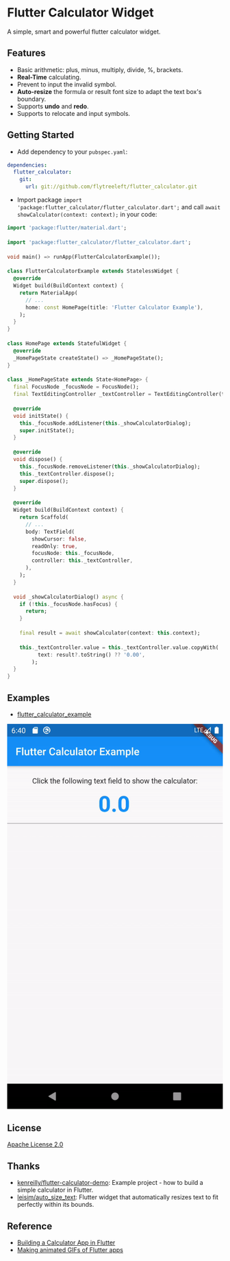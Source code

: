 Flutter Calculator Widget
==================================================

A simple, smart and powerful flutter calculator widget.

## Features

- Basic arithmetic: plus, minus, multiply, divide, %, brackets.
- **Real-Time** calculating.
- Prevent to input the invalid symbol.
- **Auto-resize** the formula or result font size to adapt the text box's boundary.
- Supports **undo** and **redo**.
- Supports to relocate and input symbols.

## Getting Started

- Add dependency to your `pubspec.yaml`:

```yaml
dependencies:
  flutter_calculator:
    git:
      url: git://github.com/flytreeleft/flutter_calculator.git
```

- Import package `import 'package:flutter_calculator/flutter_calculator.dart';` and call `await showCalculator(context: context);` in your code:

```dart
import 'package:flutter/material.dart';

import 'package:flutter_calculator/flutter_calculator.dart';

void main() => runApp(FlutterCalculatorExample());

class FlutterCalculatorExample extends StatelessWidget {
  @override
  Widget build(BuildContext context) {
    return MaterialApp(
      // ...
      home: const HomePage(title: 'Flutter Calculator Example'),
    );
  }
}

class HomePage extends StatefulWidget {
  @override
  _HomePageState createState() => _HomePageState();
}

class _HomePageState extends State<HomePage> {
  final FocusNode _focusNode = FocusNode();
  final TextEditingController _textController = TextEditingController(text: '0.00');

  @override
  void initState() {
    this._focusNode.addListener(this._showCalculatorDialog);
    super.initState();
  }

  @override
  void dispose() {
    this._focusNode.removeListener(this._showCalculatorDialog);
    this._textController.dispose();
    super.dispose();
  }

  @override
  Widget build(BuildContext context) {
    return Scaffold(
      // ...
      body: TextField(
        showCursor: false,
        readOnly: true,
        focusNode: this._focusNode,
        controller: this._textController,
      ),
    );
  }

  void _showCalculatorDialog() async {
    if (!this._focusNode.hasFocus) {
      return;
    }

    final result = await showCalculator(context: this.context);

    this._textController.value = this._textController.value.copyWith(
          text: result?.toString() ?? '0.00',
        );
  }
}
```

## Examples

- [flutter_calculator_example](./example/)

![](./docs/images/example.gif)

## License

[Apache License 2.0](https://www.apache.org/licenses/LICENSE-2.0)

## Thanks

- [kenreilly/flutter-calculator-demo](https://github.com/kenreilly/flutter-calculator-demo): Example project - how to build a simple calculator in Flutter.
- [leisim/auto_size_text](https://github.com/leisim/auto_size_text): Flutter widget that automatically resizes text to fit perfectly within its bounds.

## Reference

- [Building a Calculator App in Flutter](https://itnext.io/building-a-calculator-app-in-flutter-824254704fe6)
- [Making animated GIFs of Flutter apps](https://github.com/flutter/flutter/wiki/Making-animated-GIFs-of-Flutter-apps)
